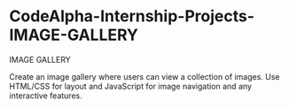 # CodeAlpha-Internship-Projects-IMAGE-GALLERY
IMAGE GALLERY

Create an image gallery where users can view a
collection of images. Use HTML/CSS for layout
and JavaScript for image navigation and any
interactive features.
